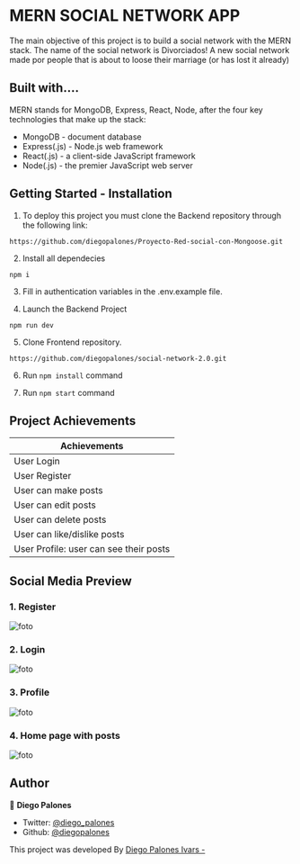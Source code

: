 # MERN SOCIAL NETWORK APP

The main objective of this project is to build a social network with the MERN stack. The name of the social network is Divorciados! A new social network made por people that is about to loose their marriage (or has lost it already)


## Built with....

MERN stands for MongoDB, Express, React, Node, after the four key technologies that make up the stack:

- MongoDB - document database
- Express(.js) - Node.js web framework
- React(.js) - a client-side JavaScript framework
- Node(.js) - the premier JavaScript web server

## Getting Started - Installation

1. To deploy this project you must clone the Backend repository through the following link:

```
https://github.com/diegopalones/Proyecto-Red-social-con-Mongoose.git
```

2. Install all dependecies

```
npm i
```

3. Fill in authentication variables in the .env.example file.

4. Launch the Backend Project

```
npm run dev
```

5. Clone Frontend repository.

```
https://github.com/diegopalones/social-network-2.0.git
```

6. Run `npm install` command

7. Run `npm start` command


## Project Achievements

| Achievements                                      |
| ------------------------------------------------- |
| User Login                                        |
| User Register                                     |              |
| User can make posts                               |
| User can edit posts                               |
| User can delete posts                             |                           |
| User can like/dislike posts                       |
| User Profile: user can see their posts            |

## Social Media Preview

### 1. Register

![foto](./assets/register.png)

### 2. Login

![foto](./assets/login.png)

### 3. Profile

![foto](./assets/profile.png)

### 4. Home page with posts

![foto](./assets/posts.png)

## Author

👤 **Diego Palones**

- Twitter: [@diego_palones](https://twitter.com/diego_palones)
- Github: [@diegopalones](https://github.com/diegopalones/)
 

This project was developed By [Diego Palones Ivars -](https://github.com/diegopalones/)